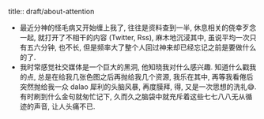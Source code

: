 title:: draft/about-attention
- 最近分神的怪毛病又开始缠上我了, 往往是资料查到一半, 休息相关的侥幸歹念一起, 就打开了不相干的内容  (Twitter, Rss), 麻木地沉浸其中, 虽说平均一次只有五六分钟, 也不长, 但是频率大了整个人回过神来却已经忘记之前是要做什么的了.
- 我时常感觉社交媒体是一个巨大的黑洞, 他知晓我对什么感兴趣. 知道什么戳我的点, 总是在给我几张色图之后再抛给我几个资源, 我乐在其中, 再等我看倦后突然抛给我一众 dalao 犀利的头脑风暴, 再度膜拜, 得, 又是一次思想的洗礼😅. 有时刷到什么金句就匆忙记下, 久而久之脑袋中就充斥着这些七七八八无从循迹的声音, 让人头痛不已.